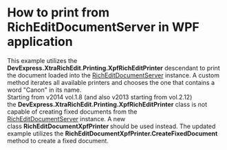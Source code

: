 # How to print from RichEditDocumentServer in WPF application


<p>This example utilizes the <strong>DevExpress.XtraRichEdit.Printing.XpfRichEditPrinter</strong> descendant to print the document loaded into the <a href="http://documentation.devexpress.com/#CoreLibraries/clsDevExpressXtraRichEditRichEditDocumentServertopic"><u>RichEditDocumentServer</u></a> instance. A custom method iterates all available printers and chooses the one that contains a word "Canon" in its name.<br />Starting from v2014 vol.1.8 (and also v2013 starting from vol.2.12) the <strong>DevExpress.XtraRichEdit.Printing.XpfRichEditPrinter</strong> class is not capable of creating fixed documents from the <a href="http://documentation.devexpress.com/#CoreLibraries/clsDevExpressXtraRichEditRichEditDocumentServertopic"><u>RichEditDocumentServer</u></a> instance. A new class <strong>RichEditDocumentXpfPrinter </strong>should be used instead. The updated example utilizes the <strong>RichEditDocumentXpfPrinter.CreateFixedDocument</strong> method to create a fixed document.</p>

<br/>


